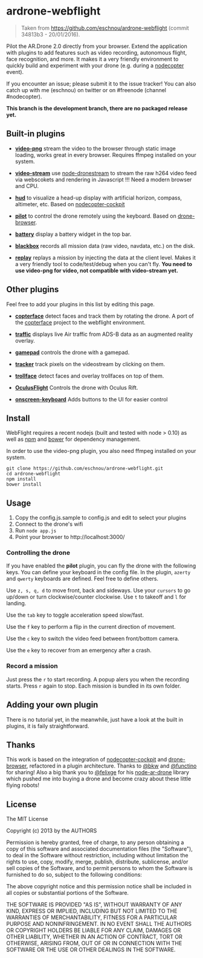 # ardrone-webflight

> Taken from <https://github.com/eschnou/ardrone-webflight> (commit 34813b3 - 20/01/2016).

Pilot the AR.Drone 2.0 directly from your browser. Extend the application with plugins
to add features such as video recording, autonomous flight, face recognition, and more.
It makes it a very friendly environment to quickly build and experiment with your drone
(e.g. during a [nodecopter](http://nodecopter.com) event).

If you encounter an issue; please submit it to the issue tracker! You can also catch
up with me (eschnou) on twitter or on #freenode (channel #nodecopter).

**This branch is the development branch, there are no packaged release yet.**

## Built-in plugins

* **[video-png](plugins/video-png/)** stream the video to the browser through static image loading,
    works great in every browser. Requires ffmpeg installed on your system.

* **[video-stream](plugins/video-stream/)** use [node-dronestream](https://github.com/bkw/node-dronestream) to stream the raw h264 video
feed via webscokets and rendering in Javascript !!! Need a modern browser and CPU.

* **[hud](plugins/hud/)** to visualize a head-up display with artificial horizon, compass,
    altimeter, etc. Based on [nodecopter-cockpit](https://github.com/bkw/nodecopter-cockpit)

* **[pilot](plugins/pilot)** to control the drone remotely using the keyboard. Based on [drone-browser](https://github.com/functino/drone-browser).

* **[battery](plugins/battery)** display a battery widget in the top bar.

* **[blackbox](plugins/blackbox)** records all mission data (raw video, navdata, etc.) on the disk.

* **[replay](plugins/replay)** replays a mission by injecting the data at the client level. Makes it a very
friendly tool to code/test/debug when you can't fly. **You need to use video-png for video, not compatible with video-stream yet.**


## Other plugins

Feel free to add your plugins in this list by editing this page.

* **[copterface](https://github.com/eschnou/webflight-copterface)** detect faces and track them by rotating the drone. 
A port of the [copterface](https://github.com/paulhayes/copterface) project to the webflight environment.

* **[traffic](https://github.com/wiseman/webflight-traffic)** displays live Air traffic from ADS-B data as an augmented reality overlay.

* **[gamepad](https://github.com/wiseman/webflight-gamepad)** controls the drone with a gamepad.

* **[tracker](https://github.com/bkw/webflight-tracker)** track pixels on the videostream by clicking on them.

* **[trollface](https://github.com/andrew/webflight-trollface)** detect faces and overlay trollfaces on top of them.

* **[OculusFlight](https://github.com/MyifanW/ARdrone-OculusFlight)** Controls the drone with Oculus Rift.

* **[onscreen-keyboard](https://github.com/andrew/webflight-onscreen-keyboard)** Adds buttons to the UI for easier control

## Install

WebFlight requires a recent nodejs (built and tested with node > 0.10) as well as
[npm](https://npmjs.org/) and [bower](http://bower.io/) for dependency management.

In order to use the video-png plugin, you also need ffmpeg installed on your system.

```
git clone https://github.com/eschnou/ardrone-webflight.git
cd ardrone-webflight
npm install
bower install
```

## Usage

1. Copy the config.js.sample to config.js and edit to select your plugins
2. Connect to the drone's wifi
3. Run `node app.js`
4. Point your browser to http://localhost:3000/


### Controlling the drone

If you have enabled the **pilot** plugin, you can fly the drone with the following keys. You can define your keyboard in the 
config file. In the plugin, `azerty` and `qwerty` keyboards are defined.  Feel free to define others.

Use `z, s, q, d` to move front, back and sideways. Use your `cursors` to go up/down or turn
clockwise/counter clockwise. Use `t` to takeoff and `l` for landing.

Use the `tab` key to toggle acceleration speed slow/fast.

Use the `f` key to perform a flip in the current direction of movement.

Use the `c` key to switch the video feed between front/bottom camera.

Use the `e` key to recover from an emergency after a crash.

### Record a mission

Just press the `r` to start recording. A popup alers you when the recording starts. Press `r` again to stop. Each mission
is bundled in its own folder.

## Adding your own plugin

There is no tutorial yet, in the meanwhile, just have a look at the built in plugins,
it is faily straightforward.

## Thanks

This work is based on the integration of [nodecopter-cockpit](https://github.com/bkw/nodecopter-cockpit)
and [drone-browser](https://github.com/functino/drone-browser), refactored in a plugin architecture.
Thanks to [@bkw](https://github.com/bkw/) and [@functino](https://github.com/functino) for sharing! Also
a big thank you to [@felixge](https://github.com/felixge) for his [node-ar-drone](https://github.com/felixge/node-ar-drone) library
which pushed me into buying a drone and become crazy about these little flying robots!

## License

The MIT License

Copyright (c) 2013 by the AUTHORS

Permission is hereby granted, free of charge, to any person obtaining a copy
of this software and associated documentation files (the "Software"), to deal
in the Software without restriction, including without limitation the rights
to use, copy, modify, merge, publish, distribute, sublicense, and/or sell
copies of the Software, and to permit persons to whom the Software is
furnished to do so, subject to the following conditions:

The above copyright notice and this permission notice shall be included in
all copies or substantial portions of the Software.

THE SOFTWARE IS PROVIDED "AS IS", WITHOUT WARRANTY OF ANY KIND, EXPRESS OR
IMPLIED, INCLUDING BUT NOT LIMITED TO THE WARRANTIES OF MERCHANTABILITY,
FITNESS FOR A PARTICULAR PURPOSE AND NONINFRINGEMENT. IN NO EVENT SHALL THE
AUTHORS OR COPYRIGHT HOLDERS BE LIABLE FOR ANY CLAIM, DAMAGES OR OTHER
LIABILITY, WHETHER IN AN ACTION OF CONTRACT, TORT OR OTHERWISE, ARISING FROM,
OUT OF OR IN CONNECTION WITH THE SOFTWARE OR THE USE OR OTHER DEALINGS IN
THE SOFTWARE.
